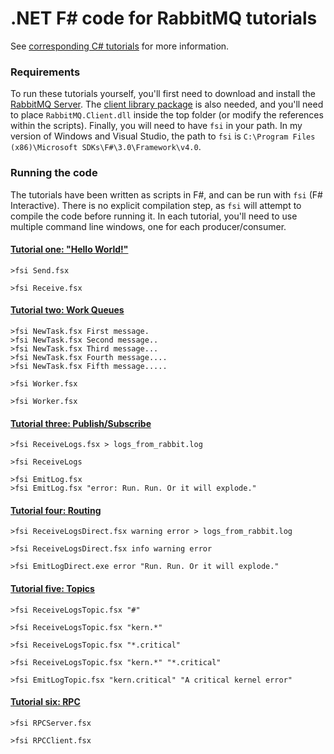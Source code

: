 # .NET F# code for RabbitMQ tutorials

See [corresponding C# tutorials](http://www.rabbitmq.com/getstarted.html) for more information.

### Requirements
To run these tutorials yourself, you'll first need to download and install the [RabbitMQ Server](http://www.rabbitmq.com/download.html). The [client library package](http://www.rabbitmq.com/dotnet.html) is also needed, and you'll need to place `RabbitMQ.Client.dll` inside the top folder (or modify the references within the scripts). Finally, you will need to have `fsi` in your path. In my version of Windows and Visual Studio, the path to `fsi` is `C:\Program Files (x86)\Microsoft SDKs\F#\3.0\Framework\v4.0`.

### Running the code

The tutorials have been written as scripts in F#, and can be run with `fsi` (F# Interactive). There is no explicit compilation step, as `fsi` will attempt to compile the code before running it. In each tutorial, you'll need to use multiple command line windows, one for each producer/consumer.

#### [Tutorial one: "Hello World!"](http://www.rabbitmq.com/tutorials/tutorial-one-dotnet.html)

    >fsi Send.fsx
	
	>fsi Receive.fsx
	
#### [Tutorial two: Work Queues](http://www.rabbitmq.com/tutorials/tutorial-two-dotnet.html)

    >fsi NewTask.fsx First message.
    >fsi NewTask.fsx Second message..
    >fsi NewTask.fsx Third message...
    >fsi NewTask.fsx Fourth message....
    >fsi NewTask.fsx Fifth message.....
    
    >fsi Worker.fsx

    >fsi Worker.fsx

#### [Tutorial three: Publish/Subscribe](http://www.rabbitmq.com/tutorials/tutorial-three-dotnet.html)

    >fsi ReceiveLogs.fsx > logs_from_rabbit.log

    >fsi ReceiveLogs

    >fsi EmitLog.fsx
    >fsi EmitLog.fsx "error: Run. Run. Or it will explode."

#### [Tutorial four: Routing](http://www.rabbitmq.com/tutorials/tutorial-four-dotnet.html)

    >fsi ReceiveLogsDirect.fsx warning error > logs_from_rabbit.log

    >fsi ReceiveLogsDirect.fsx info warning error

    >fsi EmitLogDirect.exe error "Run. Run. Or it will explode."

#### [Tutorial five: Topics](http://www.rabbitmq.com/tutorials/tutorial-five-dotnet.html)

    >fsi ReceiveLogsTopic.fsx "#"
    
    >fsi ReceiveLogsTopic.fsx "kern.*" 

    >fsi ReceiveLogsTopic.fsx "*.critical"

    >fsi ReceiveLogsTopic.fsx "kern.*" "*.critical"

    >fsi EmitLogTopic.fsx "kern.critical" "A critical kernel error"

#### [Tutorial six: RPC](http://www.rabbitmq.com/tutorials/tutorial-six-dotnet.html)

    >fsi RPCServer.fsx

    >fsi RPCClient.fsx